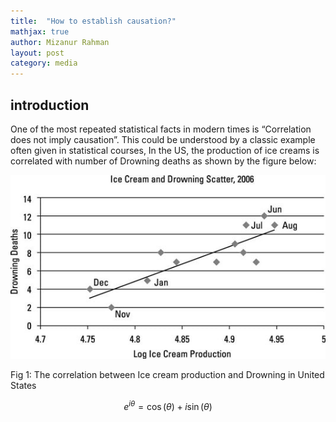 ```yaml
---
title:  "How to establish causation?"
mathjax: true
author: Mizanur Rahman
layout: post
category: media
---
```




## introduction
One of the most repeated statistical facts in modern times is “Correlation does not imply causation”. This could be understood by a classic example often given in statistical courses, In the US, the production of ice creams is correlated with number of Drowning deaths as shown by the figure below:


![Alt text](Ice_cream_and_drowning.jpg?raw=true)


Fig 1: The correlation between Ice cream production and Drowning in United States

$$ e^{i\theta}=\cos(\theta)+i\sin(\theta) $$
